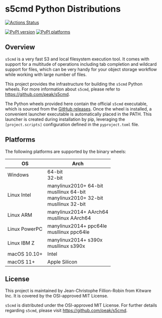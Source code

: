 # s5cmd Python Distributions

[![Actions Status][actions-badge]][actions-link]

[![PyPI version][pypi-version]][pypi-link]
[![PyPI platforms][pypi-platforms]][pypi-link]

<!-- SPHINX-START -->

## Overview

`s5cmd` is a very fast S3 and local filesystem execution tool. It comes with
support for a multitude of operations including tab completion and wildcard
support for files, which can be very handy for your object storage workflow
while working with large number of files.

This project provides the infrastructure for building the `s5cmd` Python wheels.
For more information about `s5cmd`, please refer to
https://github.com/peak/s5cmd.

The Python wheels provided here contain the official `s5cmd` executable, which
is sourced from the [GitHub releases](https://github.com/peak/s5cmd/releases).
Once the wheel is installed, a convenient launcher executable is automatically
placed in the PATH. This launcher is created during installation by pip,
leveraging the `[project.scripts]` configuration defined in the `pyproject.toml`
file.

## Platforms

The following platforms are supported by the binary wheels:

| OS            | Arch                                                                                   |
| ------------- | -------------------------------------------------------------------------------------- |
| Windows       | 64-bit<br>32-bit                                                                       |
| Linux Intel   | manylinux2010+ 64-bit<br>musllinux 64-bit<br>manylinux2010+ 32-bit<br>musllinux 32-bit |
| Linux ARM     | manylinux2014+ AArch64<br>musllinux AArch64                                            |
| Linux PowerPC | manylinux2014+ ppc64le<br>musllinux ppc64le                                            |
| Linux IBM Z   | manylinux2014+ s390x<br>musllinux s390x                                                |
| macOS 10.10+  | Intel                                                                                  |
| macOS 11+     | Apple Silicon                                                                          |

## License

This project is maintained by Jean-Christophe Fillion-Robin from Kitware Inc. It
is covered by the OSI-approved MIT License.

`s5cmd` is distributed under the OSI-approved MIT License. For further details
regarding `s5cmd`, please visit https://github.com/peak/s5cmd.

<!-- prettier-ignore-start -->
[actions-badge]:            https://github.com/jcfr/s5cmd-python-distributions/workflows/CI/badge.svg
[actions-link]:             https://github.com/jcfr/s5cmd-python-distributions/actions
[pypi-link]:                https://pypi.org/project/s5cmd/
[pypi-platforms]:           https://img.shields.io/pypi/pyversions/s5cmd
[pypi-version]:             https://img.shields.io/pypi/v/s5cmd

<!-- prettier-ignore-end -->
